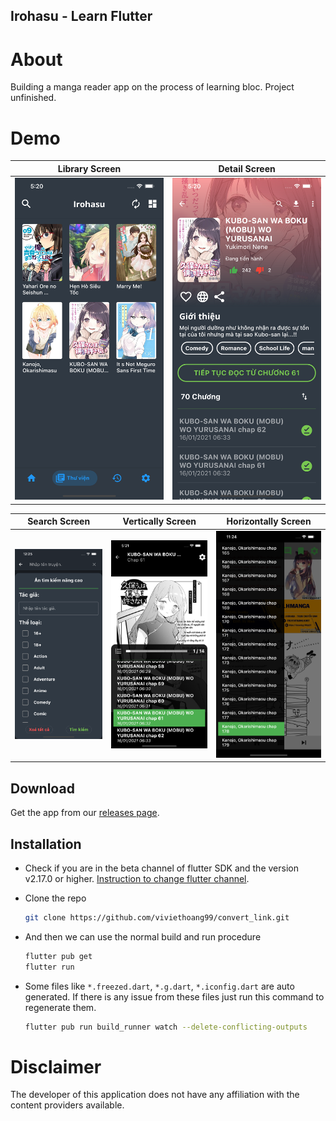 ## **Irohasu - Learn Flutter**

# About

Building a manga reader app on the process of learning bloc. Project unfinished.

# Demo

|             Library Screen              |             Detail Screen              |
| :------------------------------------:  | :------------------------------------: |
| ![library tab](.github/readme-images/library.png) | ![manga detail screen](.github/readme-images/MangaDetails.png) | |

|             Search Screen             |           Vertically Screen            |          Horizontally Screen           |
| :-----------------------------------: | :------------------------------------: | :------------------------------------: |
| ![search_advanced](.github/readme-images/search.png) | ![list_chapter](.github/readme-images/chapter.png) | ![webtoon mode](.github/readme-images/webtoon.png) |

## Download

Get the app from our [releases page](https://github.com/viviethoang99/irohasu/releases).

## Installation

- Check if you are in the beta channel of flutter SDK and the version v2.17.0 or higher. [Instruction to change flutter channel](https://github.com/flutter/flutter/wiki/Flutter-build-release-channels#how-to-change-channels).
- Clone the repo

  ```sh
  git clone https://github.com/viviethoang99/convert_link.git
  ```

- And then we can use the normal build and run procedure

  ```sh
  flutter pub get
  flutter run
  ```

- Some files like `*.freezed.dart`, `*.g.dart`, `*.iconfig.dart` are auto generated. If there is any issue from these files just run this command to regenerate them.

  ```sh
  flutter pub run build_runner watch --delete-conflicting-outputs
  ```

# Disclaimer

The developer of this application does not have any affiliation with the content providers available.
